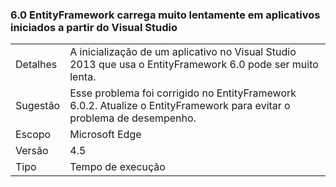### <a name="entityframework-60-loads-very-slowly-in-apps-launched-from-visual-studio"></a>6.0 EntityFramework carrega muito lentamente em aplicativos iniciados a partir do Visual Studio

|   |   |
|---|---|
|Detalhes|A inicialização de um aplicativo no Visual Studio 2013 que usa o EntityFramework 6.0 pode ser muito lenta.|
|Sugestão|Esse problema foi corrigido no EntityFramework 6.0.2. Atualize o EntityFramework para evitar o problema de desempenho.|
|Escopo|Microsoft Edge|
|Versão|4.5|
|Tipo|Tempo de execução|

